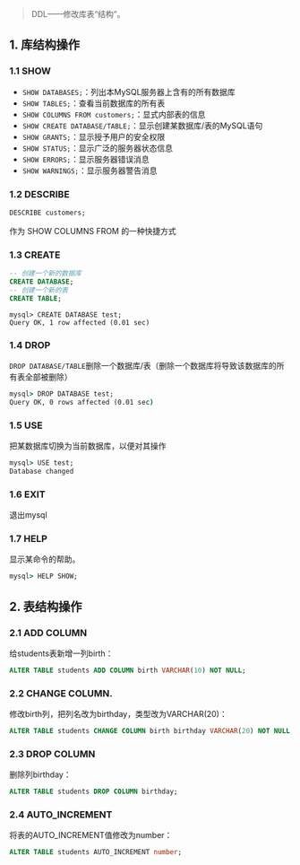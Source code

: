 > DDL——修改库表“结构”。

## 1. 库结构操作

### 1.1 SHOW

- `SHOW DATABASES;`：列出本MySQL服务器上含有的所有数据库
- `SHOW TABLES;`：查看当前数据库的所有表
- `SHOW COLUMNS FROM customers;`：显式内部表的信息
- `SHOW CREATE DATABASE/TABLE;`：显示创建某数据库/表的MySQL语句
- `SHOW GRANTS;`：显示授予用户的安全权限
- `SHOW STATUS;`：显示广泛的服务器状态信息
- `SHOW ERRORS;`：显示服务器错误消息
- `SHOW WARNINGS;`：显示服务器警告消息

### 1.2 DESCRIBE

```sql
DESCRIBE customers;
```

作为 SHOW COLUMNS FROM 的一种快捷方式

### 1.3 CREATE

```sql
-- 创建一个新的数据库
CREATE DATABASE;
-- 创建一个新的表
CREATE TABLE;
```

```CMD
mysql> CREATE DATABASE test;
Query OK, 1 row affected (0.01 sec)
```

### 1.4 DROP

`DROP DATABASE/TABLE`删除一个数据库/表（删除一个数据库将导致该数据库的所有表全部被删除）

```cmd
mysql> DROP DATABASE test;
Query OK, 0 rows affected (0.01 sec)
```

### 1.5 USE

把某数据库切换为当前数据库，以便对其操作

```cmd
mysql> USE test;
Database changed
```

### 1.6 EXIT

退出mysql

### 1.7 HELP

显示某命令的帮助。

```cmd
mysql> HELP SHOW;
```

## 2. 表结构操作

### 2.1 ADD COLUMN

给students表新增一列birth：

```sql
ALTER TABLE students ADD COLUMN birth VARCHAR(10) NOT NULL;
```

### 2.2 CHANGE COLUMN.

修改birth列，把列名改为birthday，类型改为VARCHAR(20)：

```sql
ALTER TABLE students CHANGE COLUMN birth birthday VARCHAR(20) NOT NULL;
```

### 2.3 DROP COLUMN

删除列birthday：

```sql
ALTER TABLE students DROP COLUMN birthday;
```

### 2.4 AUTO_INCREMENT

将表的AUTO_INCREMENT值修改为number：

```sql
ALTER TABLE students AUTO_INCREMENT number;
```



